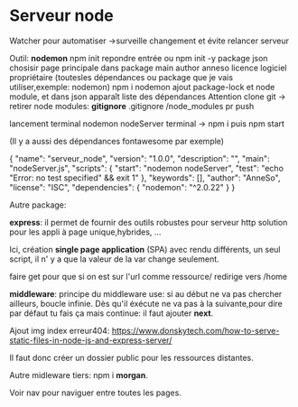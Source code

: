 # Serveur node


Watcher pour automatiser
->surveille changement et évite relancer serveur

Outil: **nodemon**
npm init
repondre entrée
ou
npm init -y
package json
chosisir page principale dans package main
author anneso
licence logiciel propriétaire
(toutesles dépendances ou package que je vais utiliser,exemple: nodemon)
npm i nodemon
ajout package-lock et node module, et dans json apparaît liste des dépendances
Attention clone git -> retirer node modules:
**gitignore**
.gitignore /node_modules pr push

lancement terminal nodemon nodeServer
terminal -> npm i
puis npm start

(Il y a aussi des dépendances fontawesome par exemple)

{
  "name": "serveur_node",
  "version": "1.0.0",
  "description": "",
  "main": "nodeServer.js",
  "scripts": {
    "start": "nodemon nodeServer",
    "test": "echo \"Error: no test specified\" && exit 1"
  },
  "keywords": [],
  "author": "AnneSo",
  "license": "ISC",
  "dependencies": {
    "nodemon": "^2.0.22"
  }
}

Autre package:

**express**:
il permet de fournir des outils robustes pour serveur http
solution pour les appli à page unique,hybrides, ...

Ici, création **single page application** (SPA)
avec rendu différents, un seul script, il n' y a que la valeur de la var change seulement.

faire get pour que si on est sur l'url comme ressource/ redirige vers /home

**middleware**:
principe du middleware use: si au début ne va pas chercher ailleurs, boucle infinie. Dès qu'il éxécute ne va pas à la suivante,pour dire par défaut tu fais ça mais continue:
il faut ajouter **next**.


Ajout img index erreur404:
https://www.donskytech.com/how-to-serve-static-files-in-node-js-and-express-server/

Il faut donc créer un dossier public pour les ressources distantes.

Autre midleware tiers:
npm i **morgan**.



Voir nav pour naviguer entre toutes les pages.